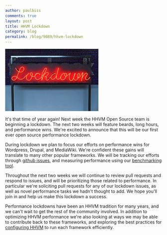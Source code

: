 ```yaml
---
author: paulbiss
comments: true
layout: post
title: HHVM Lockdown
category: blog
permalink: /blog/9089/hhvm-lockdown
---
```


![Neon Lockdown Sign](/static/images/posts/10537187_10152729686506660_886816697495269948_o-1.jpg)

It's that time of year again! Next week the HHVM Open Source team is beginning a lockdown. The next two weeks will feature beards, long hours, and performance wins. We're excited to announce that this will be our first ever open source performance lockdown.

<!--truncate-->

During lockdown we plan to focus our efforts on performance wins for Wordpress, Drupal, and MediaWiki. We're confident these gains will translate to many other popular frameworks. We will be tracking our efforts through [github issues](https://github.com/facebook/hhvm/labels/lockdown), and measuring performance using our [benchmarking tool](https://github.com/hhvm/oss-performance).

Throughout the next two weeks we will continue to review pull requests and respond to issues, and will be prioritizing those related to performance. In particular we're soliciting pull requests for any of our lockdown issues, as well as novel performance tasks we hadn't thought to add. We hope you'll join in and help us make this lockdown a success.

Performance lockdowns have been an HHVM tradition for many years, and we can't wait to get the rest of the community involved. In addition to optimizing HHVM performance we're also looking at ways we may be able to contribute back to these frameworks, and exploring the best practices for [configuring HHVM](http://hhvm.com/blog/4061/go-faster) to run each framework efficiently.
